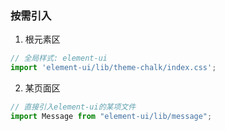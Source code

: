 ### 按需引入
1. 根元素区
```js
// 全局样式: element-ui
import 'element-ui/lib/theme-chalk/index.css';
```
2. 某页面区
```js
// 直接引入element-ui的某项文件
import Message from "element-ui/lib/message";
```
